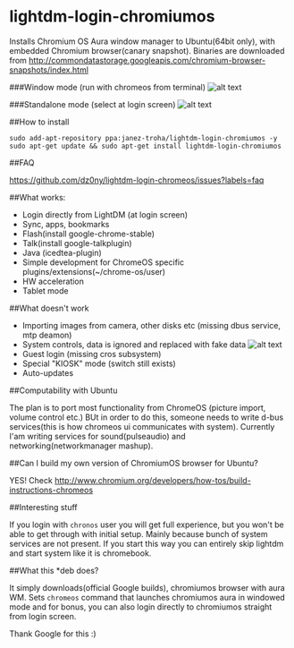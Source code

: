 lightdm-login-chromiumos
===================

Installs Chromium OS Aura window manager to Ubuntu(64bit only), with embedded Chromium browser(canary snapshot). Binaries are downloaded from http://commondatastorage.googleapis.com/chromium-browser-snapshots/index.html 

###Window mode (run with chromeos from terminal)
![alt text](http://screencloud.net/img/screenshots/671f8285738e0f54abbb29d7749f4efc.png "Windowed mode")

###Standalone mode (select at login screen)
![alt text](http://screencloud.net/img/screenshots/54573dd3fbb263b24e5984263d6fbf68.png "Standalone mode")

##How to install

    sudo add-apt-repository ppa:janez-troha/lightdm-login-chromiumos -y
    sudo apt-get update && sudo apt-get install lightdm-login-chromiumos

##FAQ

  https://github.com/dz0ny/lightdm-login-chromeos/issues?labels=faq

##What works: 
 
 - Login directly from LightDM (at login screen)
 - Sync, apps, bookmarks
 - Flash(install google-chrome-stable)
 - Talk(install google-talkplugin)
 - Java (icedtea-plugin)
 - Simple development for ChromeOS specific plugins/extensions(~/chrome-os/user)
 - HW acceleration
 - Tablet mode

##What doesn't work

 - Importing images from camera, other disks etc (missing dbus service, mtp deamon)
 - System controls, data is ignored and replaced with fake data ![alt text](http://screencloud.net/img/screenshots/ad06d7eb8b443e8ad2d650d65ea2d529.png "Fake date")
 - Guest login (missing cros subsystem)
 - Special "KIOSK" mode (switch still exists)
 - Auto-updates

##Computability with Ubuntu

  The plan is to port most functionality from ChromeOS (picture import, volume control etc.) BUt in order to do this, someone needs to write d-bus services(this is how chromeos ui communicates with system). Currently I'am writing services for sound(pulseaudio) and networking(networkmanager mashup). 

##Can I build my own version of ChromiumOS browser for Ubuntu?

  YES! Check http://www.chromium.org/developers/how-tos/build-instructions-chromeos

##Interesting stuff

If you login with `chronos` user you will get full experience, but you won't be able to get through with initial setup. Mainly because bunch of system services are not present. If you start this way you can entirely skip lightdm and start system like it is chromebook. 

##What this *deb does?

It simply downloads(official Google builds), chromiumos browser with aura WM. Sets `chromeos` command that launches chromiumos aura in windowed mode and for bonus, you can also login directly to chromiumos straight from login screen.

Thank Google for this :)